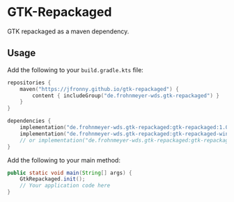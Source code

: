 # GTK-Repackaged
GTK repackaged as a maven dependency.

## Usage
Add the following to your `build.gradle.kts` file:
```kotlin
repositories {
    maven("https://jfronny.github.io/gtk-repackaged") {
        content { includeGroup("de.frohnmeyer-wds.gtk-repackaged") }
    }
}

dependencies {
    implementation("de.frohnmeyer-wds.gtk-repackaged:gtk-repackaged:1.0")
    implementation("de.frohnmeyer-wds.gtk-repackaged:gtk-repackaged-windows-adw:1.0")
    // or implementation("de.frohnmeyer-wds.gtk-repackaged:gtk-repackaged-windows-gtk:1.0")
}
```

Add the following to your main method:
```java
public static void main(String[] args) {
    GtkRepackaged.init();
    // Your application code here
}
```